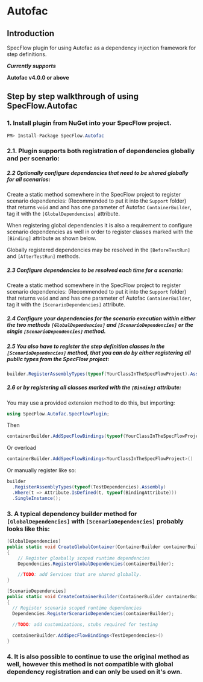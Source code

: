 # Autofac

## Introduction
SpecFlow plugin for using Autofac as a dependency injection framework for step definitions.

***Currently supports***

**Autofac v4.0.0 or above**

## Step by step walkthrough of using SpecFlow.Autofac


### 1.  Install plugin from NuGet into your SpecFlow project.

```csharp
PM> Install-Package SpecFlow.Autofac
```
### 2.1. Plugin supports both registration of dependencies globally and per scenario:
  
  ##### 2.2 Optionally configure dependencies that need to be shared globally for all scenarios:
  
  Create a static method somewhere in the SpecFlow project to register scenario dependencies: 
  (Recommended to put it into the `Support` folder) that returns `void` and and has one parameter of Autofac `ContainerBuilder`, tag it with the `[GlobalDependencies]` attribute.

  When registering global dependencies it is also a requirement to configure scenario dependencies as well in order to register classes  marked with the `[Binding]` attribute as shown below.

  Globally registered dependencies may be resolved in the `[BeforeTestRun]` and `[AfterTestRun]` methods.
    
  ##### 2.3 Configure dependencies to be resolved each time for a scenario:
  
  Create a static method somewhere in the SpecFlow project to register scenario dependencies: 
  (Recommended to put it into the `Support` folder) that returns `void` and and has one parameter of Autofac `ContainerBuilder`, tag it with the `[ScenarioDependencies]` attribute. 

  ##### 2.4 Configure your dependencies for the scenario execution within either the two methods `[GlobalDependencies]` and `[ScenarioDependencies]` or the single `[ScenarioDependencies]` method. 

  ##### 2.5 You also have to register the step definition classes in the `[ScenarioDependencies]` method, that you can do by either registering all public types from the SpecFlow project:

```csharp
builder.RegisterAssemblyTypes(typeof(YourClassInTheSpecFlowProject).Assembly).SingleInstance();
```
  ##### 2.6 or by registering all classes marked with the `[Binding]` attribute:

  You may use a provided extension method to do this, but importing:
```csharp
using SpecFlow.Autofac.SpecFlowPlugin;
```
Then
```csharp
containerBuilder.AddSpecFlowBindings(typeof(YourClassInTheSpecFlowProject))
```
Or overload
```csharp
containerBuilder.AddSpecFlowBindings<YourClassInTheSpecFlowProject>()
```

  Or manually register like so:
```csharp
builder
  .RegisterAssemblyTypes(typeof(TestDependencies).Assembly)
  .Where(t => Attribute.IsDefined(t, typeof(BindingAttribute)))
  .SingleInstance();
```
  ### 3. A typical dependency builder method for `[GlobalDependencies]` with `[ScenarioDependencies]` probably looks like this:

```csharp
[GlobalDependencies]
public static void CreateGlobalContainer(ContainerBuilder containerBuilder)
{
    // Register gloabally scoped runtime dependencies
    Dependencies.RegisterGlobalDependencies(containerBuilder);

    //TODO: add Services that are shared globally.
}

[ScenarioDependencies]
public static void CreateContainerBuilder(ContainerBuilder containerBuilder)
{
  // Register scenario scoped runtime dependencies
  Dependencies.RegisterScenarioDependencies(containerBuilder);
  
  //TODO: add customizations, stubs required for testing

  containerBuilder.AddSpecFlowBindings<TestDependencies>()
}
```
  ### 4.   It is also possible to continue to use the original method as well, however this method is __not__ compatible with global dependency registration and can only be used on it's own.

